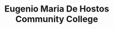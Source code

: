 ---
layout: repo
title: "Eugenio Maria De Hostos Community College"
id: 19387
permalink: repos/19387/
---